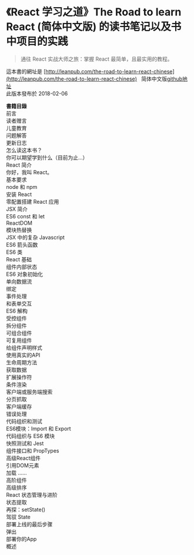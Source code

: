 # 《React 学习之道》The Road to learn React (简体中文版) 的读书笔记以及书中项目的实践 
> 通往 React 实战大师之旅：掌握 React 最简单，且最实用的教程。  

這本書的網址是 [http://leanpub.com/the-road-to-learn-react-chinese](http://leanpub.com/the-road-to-learn-react-chinese)  
简体中文版[github地址](https://github.com/the-road-to-learn-react/the-road-to-learn-react-chinese)  
此版本發布於 2018-02-06  

**書籍目錄**  
前言  
读者赠言  
儿童教育  
问题解答  
更新日志  
怎么读这本书？  
你可以期望学到什么（目前为止…）  
React 简介  
你好，我叫 React。  
基本要求  
node 和 npm  
安装 React  
零配置搭建 React 应用  
JSX 简介  
ES6 const 和 let  
ReactDOM  
模块热替换  
JSX 中的复杂 Javascript  
ES6 箭头函数  
ES6 类  
React 基础  
组件内部状态  
ES6 对象初始化  
单向数据流  
绑定  
事件处理  
和表单交互  
ES6 解构  
受控组件  
拆分组件  
可组合组件  
可复用组件  
给组件声明样式  
使用真实的API  
生命周期方法  
获取数据  
扩展操作符  
条件渲染  
客户端或服务端搜索  
分页抓取  
客户端缓存  
错误处理  
代码组织和测试  
ES6模块：Import 和 Export  
代码组织与 ES6 模块  
快照测试和 Jest  
组件接口和 PropTypes  
高级React组件  
引用DOM元素  
加载 ……  
高阶组件  
高级排序  
React 状态管理与进阶  
状态提取  
再探：setState()  
驾驭 State  
部署上线的最后步骤  
弹出  
部署你的App  
概述  

